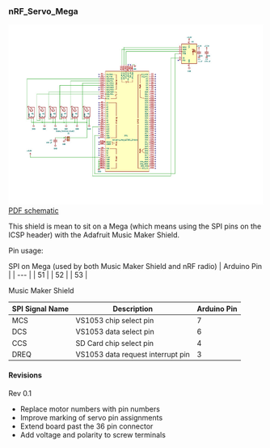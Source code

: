 ### nRF_Servo_Mega

![](documentation/nRF_servo_Mega_schematic.jpg)
[PDF schematic](documentation/nRF_servo_Mega_schematic.pdf)

This shield 
is mean to sit on a Mega (which means using the SPI pins on the ICSP header)
with the Adafruit Music Maker Shield.

Pin usage:

SPI on Mega (used by both Music Maker Shield and nRF radio)
| Arduino Pin |
| --- |
| 51 |
| 52 |
| 53 |

Music Maker Shield

| SPI Signal Name | Description | Arduino Pin |
| --- | --- | --- |
| MCS | VS1053 chip select pin | 7 |
| DCS | VS1053 data select pin | 6 |
| CCS | SD Card chip select pin | 4 |
| DREQ | VS1053 data request interrupt pin | 3 |

#### Revisions

Rev 0.1
- Replace motor numbers with pin numbers
- Improve marking of servo pin assignments
- Extend board past the 36 pin connector
- Add voltage and polarity to screw terminals
